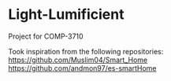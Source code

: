 # Light-Lumificient
Project for COMP-3710 

Took inspiration from the following repositories:<br>
https://github.com/Muslim04/Smart_Home <br>
https://github.com/andmon97/es-smartHome
